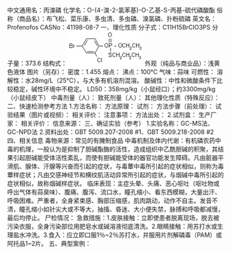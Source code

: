 中文通用名：丙溴磷
化学名：O-(4-溴-2-氯苯基)-O-乙基-S-丙基-硫代磷酸酯
俗称（商品名）：布飞松、菜乐康、多虫清、多虫磷、溴氯磷、扑粉硫磷
英文名：Profenofos
CASNo：41198-08-7
一、理化性质
分子式：C11H15BrClO3PS
分子量：373.6
结构式：![结构式](./assets/duwu/丙溴磷/@0结构式.gif)
外观（纯品与商业品）：浅黄色液体
图片（另存）：
密度：1.455
熔点：
沸点：100℃
气味：蒜味
可燃性：
溶解性：水28mg/L（25℃），与大多有机溶剂混溶。
酸碱性：中性和微酸条件下比较稳定，碱性环境中不稳定。
LD50：358mg/kg（小鼠经口）；约3300mg/kg（小鼠经皮下）
中毒剂量（人）：
致死剂量（人）：
其他理化性质（特殊反应）：
二、快速检测参考方法
1.方法名称：
方法原理：
试剂：
方法步骤（前处理）：
试验结果（图片或视频）：
相关评价：
注意事项：
方法出处：
2.试剂盒：
生产厂家：
相关评价：
信息来源：
三、确证实验（参考）
1.实验名称：GC-MS法、GC-NPD法
2.资料出处：GBT 5009.207-2008 #1、GBT 5009.218-2008 #2
四、相关信息
毒物来源：常见的有腌制食品
中毒机制及体内代谢：有机磷农药中毒的机理，一般认为是抑制了胆碱酯酶的活性，造成组织中乙酰胆碱的积聚，其结果引起胆碱能受体活性紊乱，而使有胆碱能受体的器官功能发生障碍。凡由脏器平滑肌、腺体、汗腺等兴奋而引起的症状，与毒蕈中毒所引起的症状相似，则称为毒蕈样症状；凡由交感神经节和横纹肌活动异常所引起的症状，与烟碱中毒所引起的症状相似，故称烟碱样症状。
临床表现：主症头晕、头痛、恶心呕吐（呕吐物或呼出气体有蒜臭味）、腹痛、腹泻、流口水，瞳孔缩小、看东西模糊，大量出汗、呼吸困难。严重者，全身紧束感、胸部压缩感，肌肉跳动，动作不自主。发音不清，瞳孔缩小如针尖大或不等大，抽搐、昏迷、大小便失禁，脉搏和呼吸都减慢，最后均停止。
尸检情况：
急救措施：1.皮肤接触：立即使患者脱离现场，脱去被污染衣服，全身污染部位用肥皂水或碱溶液彻底清洗。2.眼睛接触：用苏打水或生理盐水冲洗。3.食入：应立即口服1％~2％苏打水，并服用片剂解磷毒（PAM）或阿托品1~2片。
五、典型案例：
